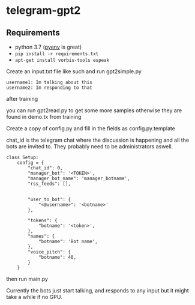 # telegram-gpt2

## Requirements

- python 3.7 ([pyenv](https://github.com/pyenv/pyenv-installer) is great)
- `pip install -r requirements.txt`
- `apt-get install vorbis-tools espeak`

Create an input.txt file like such and run gpt2simple.py

```
username1: Im talking about this
username2: Im responding to that
```

after training

you can run gpt2read.py to get some more samples otherwise they are found in demo.tx from training

Create a copy of config.py and fill in the fields as config.py.template

chat_id is the telegram chat where the discussion is happening and all the bots are invited to. They probably need to be administrators aswell.

```
class Setup:
	config = {
		"chat_id": 0, 
		"manager_bot": '<TOKEN>',
		"manager_bot_name": 'manager_botname',
		"rss_feeds": [],


		"user_to_bot": {
			"<@username>": '<botname>'
		},

		"tokens": {
			"botname": '<token>',
		},
		"names": {
			"botname": 'Bot name',
		},
		"voice_pitch": {
			"botname": 40,
		}
	}
```

then run main.py

Currently the bots just start talking, and responds to any input but it might take a while if no GPU.
